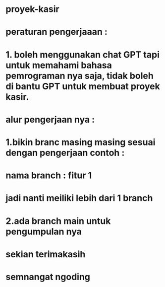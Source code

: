 # proyek-kasir
# peraturan pengerjaaan : 
# 1. boleh menggunakan chat GPT tapi untuk memahami bahasa pemrograman nya saja, tidak boleh di bantu GPT untuk membuat proyek kasir.

# alur pengerjaan nya : 
# 1.bikin branc masing masing sesuai dengan pengerjaan contoh : 
# nama branch : fitur 1 
# jadi nanti meiliki lebih dari 1 branch 
# 2.ada branch main untuk pengumpulan nya 
# sekian terimakasih 
# semnangat ngoding 
